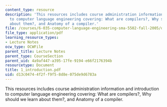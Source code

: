 ```yaml
---
content_type: resource
description: 'This resources includes course administration information and introduction
  to computer language engineering covering: What are compilers?, Why should we learn
  about them?, and Anatomy of a compiler.'
file: /courses/6-035-computer-language-engineering-sma-5502-fall-2005/d13c04744f2ff9f58d8e075de9d6783a_1_introduction.pdf
file_type: application/pdf
learning_resource_types:
- Lecture Notes
ocw_type: OCWFile
parent_title: Lecture Notes
parent_type: CourseSection
parent_uid: 4a9af447-a395-17fe-9194-e66f2176394b
resourcetype: Document
title: 1_introduction.pdf
uid: d13c0474-4f2f-f9f5-8d8e-075de9d6783a
---
```

This resources includes course administration information and introduction to computer language engineering covering: What are compilers?, Why should we learn about them?, and Anatomy of a compiler.

